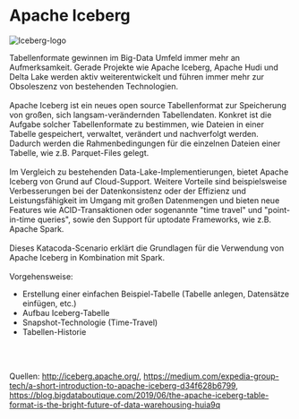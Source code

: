 # Apache Iceberg
![Iceberg-logo](https://user-images.githubusercontent.com/63715581/143933082-92a4b82d-6629-46c5-97ea-c767a12a6000.png)

Tabellenformate gewinnen im Big-Data Umfeld immer mehr an Aufmerksamkeit. Gerade Projekte wie Apache Iceberg, Apache Hudi und Delta Lake werden aktiv weiterentwickelt und führen immer mehr zur Obsoleszenz von bestehenden Technologien. 
<br>
<br>
Apache Iceberg ist ein neues open source Tabellenformat zur Speicherung von großen, sich langsam-verändernden Tabellendaten. 
Konkret ist die Aufgabe solcher Tabellenformate zu bestimmen, wie Dateien in einer Tabelle gespeichert, verwaltet, verändert und nachverfolgt werden. Dadurch werden die Rahmenbedingungen für die einzelnen Dateien einer Tabelle, wie z.B. Parquet-Files gelegt.
<br>
<br>
Im Vergleich zu bestehenden Data-Lake-Implementierungen, bietet Apache Iceberg von Grund auf Cloud-Support. Weitere Vorteile sind beispielsweise Verbesserungen bei der Datenkonsistenz oder der Effizienz und Leistungsfähigkeit im Umgang mit großen Datenmengen und bieten neue Features wie ACID-Transaktionen oder sogenannte "time travel" und "point-in-time queries", sowie den Support für uptodate Frameworks, wie z.B. Apache Spark. 
<br>
<br>
Dieses Katacoda-Scenario erklärt die Grundlagen für die Verwendung von Apache Iceberg in Kombination mit Spark. 
<br>
<br>
Vorgehensweise:
- Erstellung einer einfachen Beispiel-Tabelle (Tabelle anlegen, Datensätze einfügen, etc.)
- Aufbau Iceberg-Tabelle
- Snapshot-Technologie (Time-Travel)
- Tabellen-Historie
<br>
<br>

Quellen: http://iceberg.apache.org/, https://medium.com/expedia-group-tech/a-short-introduction-to-apache-iceberg-d34f628b6799, https://blog.bigdataboutique.com/2019/06/the-apache-iceberg-table-format-is-the-bright-future-of-data-warehousing-huia9q

